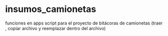 # insumos_camionetas
funciones en apps script para el proyecto de bitácoras de camionetas (traer , copiar archivo y reemplazar dentro del archivo)
